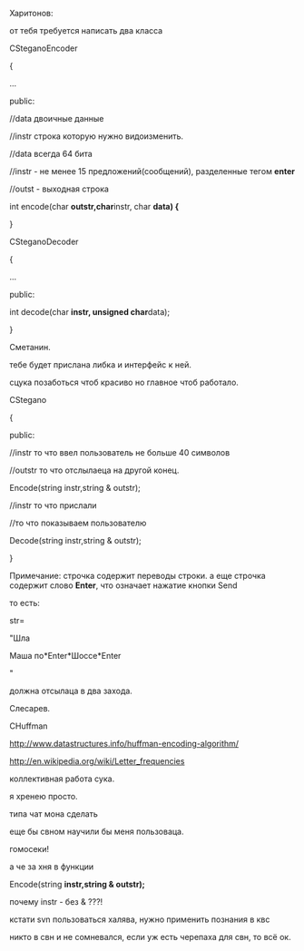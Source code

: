 Харитонов:

от тебя требуется написать два класса

CSteganoEncoder

{

...

public:

//data двоичные данные

//instr строка которую нужно видоизменить.

//data всегда 64 бита

//instr - не менее 15 предложений(сообщений), разделенные тегом **enter**

//outst - выходная строка

int encode(char **outstr,char**instr, char **data) {**

}



CSteganoDecoder

{

...

public:

int decode(char **instr, unsigned char**data);

}



Сметанин.

тебе будет прислана либка и интерфейс к ней.

сцука позаботься чтоб красиво но главное чтоб работало.

CStegano

{

public:

//instr то что ввел пользователь не больше 40 символов

//outstr то что отслылаеца на другой конец.

Encode(string instr,string & outstr);

//instr то что прислали

//то что показываем пользователю

Decode(string instr,string & outstr);

}



Примечание: строчка содержит переводы строки. а еще строчка содержит слово **Enter**, что означает нажатие кнопки Send

то есть:

str=

"Шла

Маша по\*Enter\*Шоссе\*Enter

"

должна отсылаца в два захода.



Слесарев.

СHuffman

http://www.datastructures.info/huffman-encoding-algorithm/

http://en.wikipedia.org/wiki/Letter_frequencies



коллективная работа сука.

я хренею просто.

типа чат мона сделать

еще бы свном научили бы меня пользоваца.

гомосеки!

а че за хня в функции

Encode(string **instr,string & outstr);**

почему instr - без & ???!



кстати svn пользоваться халява, нужно применить познания в квс

никто в свн и не сомневался, если уж есть черепаха для свн, то всё ок.